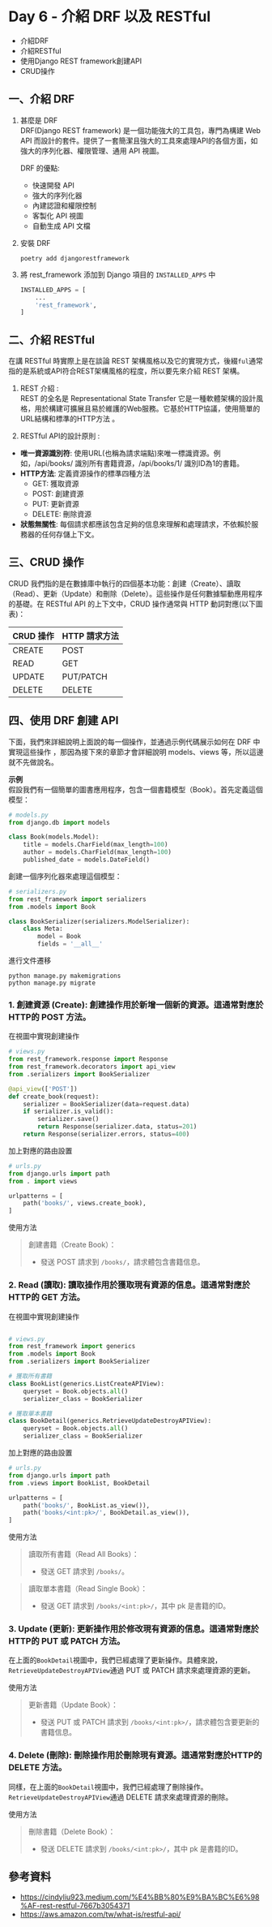 # Day 6 - 介紹 DRF 以及 RESTful
- 介紹DRF
- 介紹RESTful
- 使用Django REST framework創建API
- CRUD操作

## 一、介紹 DRF

1. 甚麼是 DRF  
   DRF(Django REST framework) 是一個功能強大的工具包，專門為構建 Web API 而設計的套件。提供了一套簡潔且強大的工具來處理API的各個方面，如強大的序列化器、權限管理、通用 API 視圖。

   DRF 的優點:
   - 快速開發 API
   - 強大的序列化器
   - 內建認證和權限控制
   - 客製化 API 視圖
   - 自動生成 API 文檔


2. 安裝 DRF
    ```commandline
    poetry add djangorestframework
    ```

3. 將 rest_framework 添加到 Django 項目的 `INSTALLED_APPS` 中
    ```python
    INSTALLED_APPS = [
        ...
        'rest_framework',
    ]
    ```
## 二、介紹 RESTful
在講 RESTful 時實際上是在談論 REST 架構風格以及它的實現方式，後綴`ful`通常指的是系統或API符合REST架構風格的程度，所以要先來介紹 REST 架構。

1. REST 介紹 :  
REST 的全名是 Representational State Transfer 它是一種軟體架構的設計風格，用於構建可擴展且易於維護的Web服務。它基於HTTP協議，使用簡單的URL結構和標準的HTTP方法   。

2. RESTful API的設計原則 :  
- **唯一資源識別符**: 使用URL(也稱為請求端點)來唯一標識資源。例如，/api/books/ 識別所有書籍資源，/api/books/1/ 識別ID為1的書籍。
- **HTTP方法**: 定義資源操作的標準四種方法
  - GET: 獲取資源
  - POST: 創建資源
  - PUT: 更新資源
  - DELETE: 刪除資源
- **狀態無關性**: 每個請求都應該包含足夠的信息來理解和處理請求，不依賴於服務器的任何存儲上下文。

## 三、CRUD 操作
CRUD 我們指的是在數據庫中執行的四個基本功能：創建（Create）、讀取（Read）、更新（Update）和刪除（Delete）。這些操作是任何數據驅動應用程序的基礎。在 RESTful API 的上下文中，CRUD 操作通常與 HTTP 動詞對應(以下圖表)：

| CRUD 操作 | HTTP 請求方法 |
|---------|-----------|
| CREATE  | POST      |
| READ    | GET       |
| UPDATE  | PUT/PATCH |
| DELETE  | DELETE    |

## 四、使用 DRF 創建 API

下面，我們來詳細說明上面說的每一個操作，並通過示例代碼展示如何在 DRF 中實現這些操作
，那因為接下來的章節才會詳細說明 models、views 等，所以這邊就不先做說名。

**示例**  
假設我們有一個簡單的圖書應用程序，包含一個書籍模型（Book）。首先定義這個模型：

```python
# models.py
from django.db import models

class Book(models.Model):
    title = models.CharField(max_length=100)
    author = models.CharField(max_length=100)
    published_date = models.DateField()
```

創建一個序列化器來處理這個模型：
```python
# serializers.py
from rest_framework import serializers
from .models import Book

class BookSerializer(serializers.ModelSerializer):
    class Meta:
        model = Book
        fields = '__all__'
```

進行文件遷移
```commandline
python manage.py makemigrations
python manage.py migrate
```

### 1. 創建資源 (Create): 創建操作用於新增一個新的資源。這通常對應於HTTP的 POST 方法。  
在視圖中實現創建操作
```python
# views.py
from rest_framework.response import Response
from rest_framework.decorators import api_view
from .serializers import BookSerializer

@api_view(['POST'])
def create_book(request):
    serializer = BookSerializer(data=request.data)
    if serializer.is_valid():
        serializer.save()
        return Response(serializer.data, status=201)
    return Response(serializer.errors, status=400)
```

加上對應的路由設置
```python
# urls.py
from django.urls import path
from . import views

urlpatterns = [
    path('books/', views.create_book),
]
```

使用方法  
> 創建書籍（Create Book）：
>- 發送 POST 請求到 `/books/`，請求體包含書籍信息。

### 2. Read (讀取): 讀取操作用於獲取現有資源的信息。這通常對應於HTTP的 GET 方法。  
在視圖中實現創建操作
```python

# views.py
from rest_framework import generics
from .models import Book
from .serializers import BookSerializer

# 獲取所有書籍
class BookList(generics.ListCreateAPIView):
    queryset = Book.objects.all()
    serializer_class = BookSerializer

# 獲取單本書籍
class BookDetail(generics.RetrieveUpdateDestroyAPIView):
    queryset = Book.objects.all()
    serializer_class = BookSerializer
```

加上對應的路由設置
```python
# urls.py
from django.urls import path
from .views import BookList, BookDetail

urlpatterns = [
    path('books/', BookList.as_view()),
    path('books/<int:pk>/', BookDetail.as_view()),
]
```

使用方法
>   讀取所有書籍（Read All Books）：  
> - 發送 GET 請求到 `/books/`。  

> 讀取單本書籍（Read Single Book）：  
> - 發送 GET 請求到 `/books/<int:pk>/`，其中 pk 是書籍的ID。  


### 3. Update (更新): 更新操作用於修改現有資源的信息。這通常對應於HTTP的 PUT 或 PATCH 方法。
在上面的`BookDetail`視圖中，我們已經處理了更新操作。具體來說，`RetrieveUpdateDestroyAPIView`通過 PUT 或 PATCH 請求來處理資源的更新。

使用方法
> 更新書籍（Update Book）：
> - 發送 PUT 或 PATCH 請求到 `/books/<int:pk>/`，請求體包含要更新的書籍信息。

### 4. Delete (刪除): 刪除操作用於刪除現有資源。這通常對應於HTTP的 DELETE 方法。
同樣，在上面的`BookDetail`視圖中，我們已經處理了刪除操作。`RetrieveUpdateDestroyAPIView`通過 DELETE 請求來處理資源的刪除。

使用方法

> 刪除書籍（Delete Book）：
> - 發送 DELETE 請求到 `/books/<int:pk>/`，其中 pk 是書籍的ID。

## 參考資料
- https://cindyliu923.medium.com/%E4%BB%80%E9%BA%BC%E6%98%AF-rest-restful-7667b3054371
- https://aws.amazon.com/tw/what-is/restful-api/